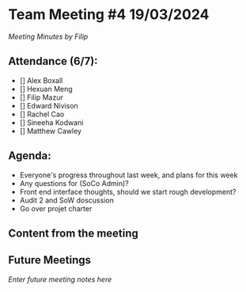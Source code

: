 # Team Meeting #4 19/03/2024

*Meeting Minutes by Filip*

## Attendance (6/7):

- [] Alex Boxall
- [] Hexuan Meng
- [] Filip Mazur
- [] Edward Nivison
- [] Rachel Cao
- [] Sineeha Kodwani
- [] Matthew Cawley

## Agenda:

- Everyone's progress throughout last week, and plans for this week
- Any questions for (SoCo Admin)?
- Front end interface thoughts, should we start rough development?
- Audit 2 and SoW doscussion
- Go over projet charter

## Content from the meeting


## Future Meetings

*Enter future meeting notes here*
